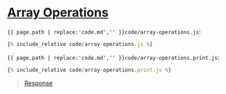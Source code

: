 # [Array Operations](code.zip)

`{{ page.path | replace:'code.md','' }}code/array-operations.js`:

```js
{% include_relative code/array-operations.js %}
```

`{{ page.path | replace:'code.md','' }}code/array-operations.print.js`:

```js
{% include_relative code/array-operations.print.js %}
```

> [Response](response/array-operations.js)
